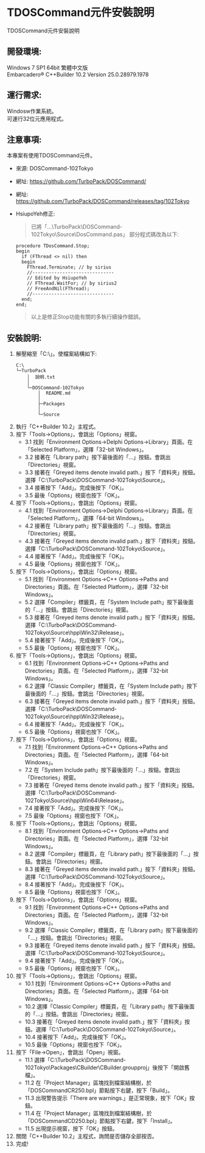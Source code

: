 # TDOSCommand元件安裝說明
TDOSCommand元件安裝說明  
  
## 開發環境:  
Windows 7 SP1 64bit 繁體中文版  
Embarcadero® C++Builder 10.2 Version 25.0.28979.1978 

## 運行需求:  
Windosw作業系統。  
可運行32位元應用程式。  

## 注意事項:  
本專案有使用TDOSCommand元件。  
  
- 來源: DOSCommand-102Tokyo
- 網址: https://github.com/TurboPack/DOSCommand/
- 網址: https://github.com/TurboPack/DOSCommand/releases/tag/102Tokyo


- HsiupoYeh修正:  
    > 已將「...\TurboPack\DOSCommand-102Tokyo\Source\DosCommand.pas」
    > 部分程式碼改為以下:  
    ```delphi
    procedure TDosCommand.Stop;
    begin
      if (FThread <> nil) then
      begin
        FThread.Terminate; // by sirius
        //------------------------------
        // Edited by HsiupoYeh
        // FThread.WaitFor; // by sirius2
        // FreeAndNil(FThread);
        //------------------------------
      end;
    end;
    ```
    > 以上是修正Stop功能有關的多執行續操作錯誤。


## 安裝說明:
1. 解壓縮至「C:\」。使檔案結構如下:
    ```
    C:\
    └─TurboPack
        │  說明.txt
        │  
        └─DOSCommand-102Tokyo
            │  README.md
            │  
            ├─Packages
            │          
            └─Source
    ```
2. 執行「C++Builder 10.2」主程式。  
3. 按下「Tools->Options」，會跳出「Options」視窗。  
    + 3.1 找到「Environment Options->Delphi Options->Library」頁面。在「Selected Platform」，選擇「32-bit Windows」。
    + 3.2 接著在「Library path」按下最後面的「...」按鈕。會跳出「Directories」視窗。
    + 3.3 接著在「Greyed items denote invalid path.」按下「資料夾」按鈕。選擇「C:\TurboPack\DOSCommand-102Tokyo\Source」。
    + 3.4 接著按下「Add」。完成後按下「OK」。
    + 3.5 最後「Options」視窗也按下「OK」。
4. 按下「Tools->Options」，會跳出「Options」視窗。  
    + 4.1 找到「Environment Options->Delphi Options->Library」頁面。在「Selected Platform」，選擇「64-bit Windows」。
    + 4.2 接著在「Library path」按下最後面的「...」按鈕。會跳出「Directories」視窗。
    + 4.3 接著在「Greyed items denote invalid path.」按下「資料夾」按鈕。選擇「C:\TurboPack\DOSCommand-102Tokyo\Source」。
    + 4.4 接著按下「Add」。完成後按下「OK」。
    + 4.5 最後「Options」視窗也按下「OK」。
5. 按下「Tools->Options」，會跳出「Options」視窗。
    + 5.1 找到「Environment Options->C++ Options->Paths and Directories」頁面。在「Selected Platform」，選擇「32-bit Windows」。
    + 5.2 選擇「Compiler」標籤頁，在「System Include path」按下最後面的「...」按鈕。會跳出「Directories」視窗。
    + 5.3 接著在「Greyed items denote invalid path.」按下「資料夾」按鈕。選擇「C:\TurboPack\DOSCommand-102Tokyo\Source\hpp\Win32\Release」。
    + 5.4 接著按下「Add」。完成後按下「OK」。
    + 5.5 最後「Options」視窗也按下「OK」。
6. 按下「Tools->Options」，會跳出「Options」視窗。
    + 6.1 找到「Environment Options->C++ Options->Paths and Directories」頁面。在「Selected Platform」，選擇「32-bit Windows」。
    + 6.2 選擇「Classic Compiler」標籤頁，在「System Include path」按下最後面的「...」按鈕。會跳出「Directories」視窗。
    + 6.3 接著在「Greyed items denote invalid path.」按下「資料夾」按鈕。選擇「C:\TurboPack\DOSCommand-102Tokyo\Source\hpp\Win32\Release」。
    + 6.4 接著按下「Add」。完成後按下「OK」。
    + 6.5 最後「Options」視窗也按下「OK」。
7. 按下「Tools->Options」，會跳出「Options」視窗。
    + 7.1 找到「Environment Options->C++ Options->Paths and Directories」頁面。在「Selected Platform」，選擇「64-bit Windows」。
    + 7.2 在「System Include path」按下最後面的「...」按鈕。會跳出「Directories」視窗。
    + 7.3 接著在「Greyed items denote invalid path.」按下「資料夾」按鈕。選擇「C:\TurboPack\DOSCommand-102Tokyo\Source\hpp\Win64\Release」。
    + 7.4 接著按下「Add」。完成後按下「OK」。
    + 7.5 最後「Options」視窗也按下「OK」。
8. 按下「Tools->Options」，會跳出「Options」視窗。
    + 8.1 找到「Environment Options->C++ Options->Paths and Directories」頁面。在「Selected Platform」，選擇「32-bit Windows」。
    + 8.2 選擇「Compiler」標籤頁，在「Library path」按下最後面的「...」按鈕。會跳出「Directories」視窗。
    + 8.3 接著在「Greyed items denote invalid path.」按下「資料夾」按鈕。選擇「C:\TurboPack\DOSCommand-102Tokyo\Source」。
    + 8.4 接著按下「Add」。完成後按下「OK」。
    + 8.5 最後「Options」視窗也按下「OK」。
9. 按下「Tools->Options」，會跳出「Options」視窗。
    + 9.1 找到「Environment Options->C++ Options->Paths and Directories」頁面。在「Selected Platform」，選擇「32-bit Windows」。
    + 9.2 選擇「Classic Compiler」標籤頁，在「Library path」按下最後面的「...」按鈕。會跳出「Directories」視窗。
    + 9.3 接著在「Greyed items denote invalid path.」按下「資料夾」按鈕。選擇「C:\TurboPack\DOSCommand-102Tokyo\Source」。
    + 9.4 接著按下「Add」。完成後按下「OK」。
    + 9.5 最後「Options」視窗也按下「OK」。
10. 按下「Tools->Options」，會跳出「Options」視窗。
    + 10.1 找到「Environment Options->C++ Options->Paths and Directories」頁面。在「Selected Platform」，選擇「64-bit Windows」。
    + 10.2 選擇「Classic Compiler」標籤頁，在「Library path」按下最後面的「...」按鈕。會跳出「Directories」視窗。
    + 10.3 接著在「Greyed items denote invalid path.」按下「資料夾」按鈕。選擇「C:\TurboPack\DOSCommand-102Tokyo\Source」。
    + 10.4 接著按下「Add」。完成後按下「OK」。
    + 10.5 最後「Options」視窗也按下「OK」。
11. 按下「File->Open」，會跳出「Open」視窗。
    + 11.1 選擇「C:\TurboPack\DOSCommand-102Tokyo\Packages\CBuilder\CBuilder.groupproj」後按下「開啟舊檔」。
    + 11.2 在「Project Manager」區塊找到檔案結構樹，於「DOSCommandCR250.bpl」節點按下右鍵，按下「Build」。
    + 11.3 出現警告提示「There are warnings.」是正常現象，按下「OK」按鈕。
    + 11.4 在「Project Manager」區塊找到檔案結構樹，於「DOSCommandCD250.bpl」節點按下右鍵，按下「Install」。
    + 11.5 出現提示視窗，按下「OK」按鈕。
12. 關閉「C++Builder 10.2」主程式，詢問是否儲存全部按否。
13. 完成!
